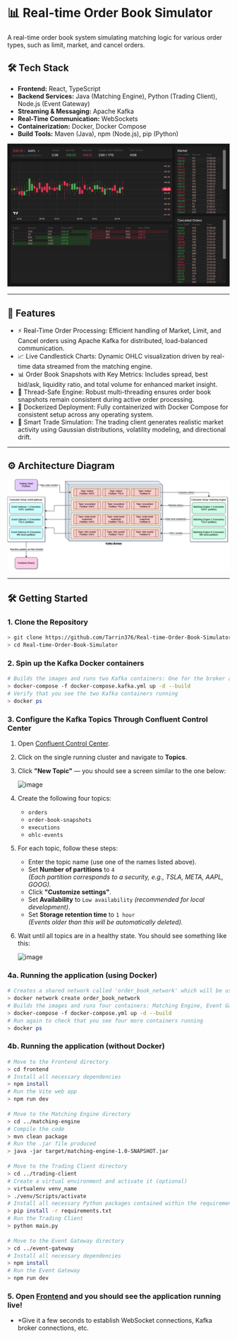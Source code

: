 ﻿# 📊 Real-time Order Book Simulator

A real-time order book system simulating matching logic for various order types, such as limit, market, and cancel orders.

## 🛠 Tech Stack

- **Frontend:** React, TypeScript
- **Backend Services:** Java (Matching Engine), Python (Trading Client), Node.js (Event Gateway)
- **Streaming & Messaging:** Apache Kafka
- **Real-Time Communication:** WebSockets
- **Containerization:** Docker, Docker Compose
- **Build Tools:** Maven (Java), npm (Node.js), pip (Python)

![alt text](order-book-screenshot.png)

---

## 🚀 Features

- ⚡ Real-Time Order Processing: Efficient handling of Market, Limit, and Cancel orders using Apache Kafka for distributed, load-balanced communication.
- 📈 Live Candlestick Charts: Dynamic OHLC visualization driven by real-time data streamed from the matching engine.
- 📊 Order Book Snapshots with Key Metrics: Includes spread, best bid/ask, liquidity ratio, and total volume for enhanced market insight.
- 🧵 Thread-Safe Engine: Robust multi-threading ensures order book snapshots remain consistent during active order processing.
- 🐳 Dockerized Deployment: Fully containerized with Docker Compose for consistent setup across any operating system.
- 🤖 Smart Trade Simulation: The trading client generates realistic market activity using Gaussian distributions, volatility modeling, and directional drift.

---

## ⚙️ Architecture Diagram

![alt text](architecture-diagram.png)

---

## 🛠️ Getting Started

### 1. Clone the Repository
```bash
> git clone https://github.com/Tarrin376/Real-time-Order-Book-Simulator.git
> cd Real-time-Order-Book-Simulator
```

### 2. Spin up the Kafka Docker containers
```bash
# Builds the images and runs two Kafka containers: One for the broker and the other one for the Control Center for insight into data flow
> docker-compose -f docker-compose.kafka.yml up -d --build
# Verify that you see the two Kafka containers running
> docker ps
```

### 3. Configure the Kafka Topics Through Confluent Control Center

1. Open [Confluent Control Center](http://localhost:9021).
2. Click on the single running cluster and navigate to **Topics**.
3. Click **"New Topic"** — you should see a screen similar to the one below:

   ![image](https://github.com/user-attachments/assets/306b45ce-881e-4245-bf30-111013421ec5)

4. Create the following four topics:
   - `orders`
   - `order-book-snapshots`
   - `executions`
   - `ohlc-events`

5. For each topic, follow these steps:
   - Enter the topic name (use one of the names listed above).
   - Set **Number of partitions** to `4`  
     *(Each partition corresponds to a security, e.g., TSLA, META, AAPL, GOOG).*
   - Click **"Customize settings"**.
   - Set **Availability** to `Low availability` *(recommended for local development)*.
   - Set **Storage retention time** to `1 hour`  
     *(Events older than this will be automatically deleted).*

6. Wait until all topics are in a healthy state. You should see something like this:

   ![image](https://github.com/user-attachments/assets/ba277a59-6a09-42c3-9187-c9d0616bb843)

### 4a. Running the application (using Docker)
```bash
# Creates a shared network called 'order_book_network' which will be used by the Kafka and application containers
> docker network create order_book_network
# Builds the images and runs four containers: Matching Engine, Event Gateway, Trading Client, and Frontend
> docker-compose -f docker-compose.yml up -d --build
# Run again to check that you see four more containers running
> docker ps
```

### 4b. Running the application (without Docker)
```bash
# Move to the Frontend directory
> cd frontend
# Install all necessary dependencies
> npm install
# Run the Vite web app
> npm run dev

# Move to the Matching Engine directory
> cd ../matching-engine
# Compile the code
> mvn clean package
# Run the .jar file produced
> java -jar target/matching-engine-1.0-SNAPSHOT.jar

# Move to the Trading Client directory
> cd ../trading-client
# Create a virtual environment and activate it (optional)
> virtualenv venv_name
> ./venv/Scripts/activate
# Install all necessary Python packages contained within the requirements.txt file
> pip install -r requirements.txt
# Run the Trading Client
> python main.py

# Move to the Event Gateway directory
> cd ../event-gateway
# Install all necessary dependencies
> npm install
# Run the Event Gateway
> npm run dev
```

### 5. Open [Frontend](http://localhost:9000) and you should see the application running live! 
- *Give it a few seconds to establish WebSocket connections, Kafka broker connections, etc.
